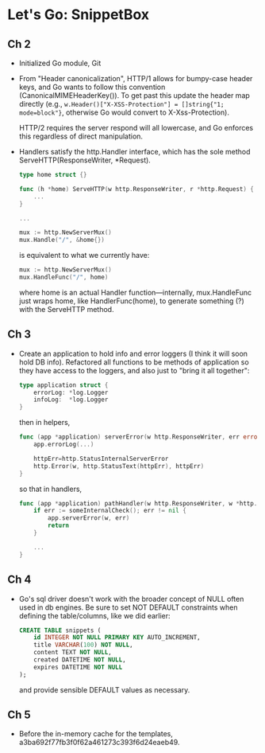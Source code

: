 # Let's Go: SnippetBox

## Ch 2

- Initialized Go module, Git

- From "Header canonicalization", HTTP/1 allows for bumpy-case header keys, and Go wants to follow this convention (CanonicalMIMEHeaderKey()).  To get past this update the header map directly (e.g., `w.Header()["X-XSS-Protection"] = []string{"1; mode=block"}`, otherwise Go would convert to X-Xss-Protection).

    HTTP/2 requires the server respond will all lowercase, and Go enforces this regardless of direct manipulation.

- Handlers satisfy the http.Handler interface, which has the sole method ServeHTTP(ResponseWriter, *Request).

    ```go
    type home struct {}

    func (h *home) ServeHTTP(w http.ResponseWriter, r *http.Request) {
        ...
    }

    ...

    mux := http.NewServerMux()
    mux.Handle("/", &home{})
    ```

    is equivalent to what we currently have:

    ```go
    mux := http.NewServerMux()
    mux.HandleFunc("/", home)
    ```

    where home is an actual Handler function—internally, mux.HandleFunc just wraps home, like HandlerFunc(home), to generate something (?) with the ServeHTTP method.

## Ch 3

- Create an application to hold info and error loggers (I think it will soon hold DB info).  Refactored all functions to be methods of application so they have access to the loggers, and also just to "bring it all together":

    ```go
    type application struct {
        errorLog: *log.Logger
        infoLog:  *log.Logger
    }
    ```

    then in helpers,

    ```go
    func (app *application) serverError(w http.ResponseWriter, err error) {
        app.errorLog(...)

        httpErr=http.StatusInternalServerError
        http.Error(w, http.StatusText(httpErr), httpErr)
    }
    ```

    so that in handlers,

    ```go
    func (app *application) pathHandler(w http.ResponseWriter, w *http.Request) {
        if err := someInternalCheck(); err != nil {
            app.serverError(w, err)
            return
        }

        ...
    }

## Ch 4

- Go's sql driver doesn't work with the broader concept of NULL often used in db engines.  Be sure to set NOT DEFAULT constraints when defining the table/columns, like we did earlier:

    ```sql
    CREATE TABLE snippets (
        id INTEGER NOT NULL PRIMARY KEY AUTO_INCREMENT,
        title VARCHAR(100) NOT NULL,
        content TEXT NOT NULL,
        created DATETIME NOT NULL,
        expires DATETIME NOT NULL
    );
    ```

    and provide sensible DEFAULT values as necessary.

## Ch 5

- Before the in-memory cache for the templates, a3ba692f77fb3f0f62a461273c393f6d24eaeb49.
